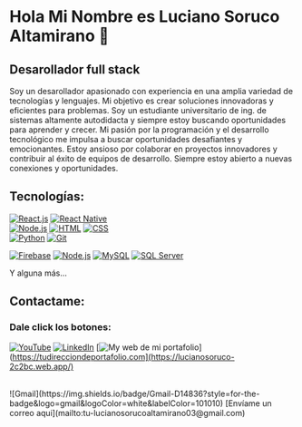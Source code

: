 # Hola Mi Nombre es Luciano Soruco Altamirano 👋
## Desarollador full stack

Soy un desarollador apasionado con experiencia en una amplia variedad de tecnologías y lenguajes. Mi objetivo es crear soluciones innovadoras y eficientes para problemas. Soy un estudiante universitario de ing. de sistemas altamente autodidacta y siempre estoy buscando oportunidades para aprender y crecer. Mi pasión por la programación y el desarrollo tecnológico me impulsa a buscar oportunidades desafiantes y emocionantes.
Estoy ansioso por colaborar en proyectos innovadores y contribuir al éxito de equipos de desarrollo. Siempre estoy abierto a nuevas conexiones y oportunidades.

## Tecnologías:
[![React.js](https://img.shields.io/badge/React.js-61DAFB?style=for-the-badge&logo=react&logoColor=white&labelColor=101010)](https://reactjs.org/)
[![React Native](https://img.shields.io/badge/React%20Native-61DAFB?style=for-the-badge&logo=react&logoColor=white&labelColor=101010)](https://reactnative.dev/)
</br>
[![Node.js](https://img.shields.io/badge/Node.js-339933?style=for-the-badge&logo=node.js&logoColor=white&labelColor=101010)](https://nodejs.org/)
[![HTML](https://img.shields.io/badge/HTML-E34F26?style=for-the-badge&logo=html5&logoColor=white&labelColor=101010)](https://developer.mozilla.org/en-US/docs/Web/HTML)
[![CSS](https://img.shields.io/badge/CSS-1572B6?style=for-the-badge&logo=css3&logoColor=white&labelColor=101010)](https://developer.mozilla.org/en-US/docs/Web/CSS)
</br>
[![Python](https://img.shields.io/badge/Python-3776AB?style=for-the-badge&logo=python&logoColor=white&labelColor=101010)](https://www.python.org/)
[![Git](https://img.shields.io/badge/Git-F05032?style=for-the-badge&logo=git&logoColor=white&labelColor=101010)](https://git-scm.com/)

[![Firebase](https://img.shields.io/badge/Firebase-FFCA28?style=for-the-badge&logo=firebase&logoColor=white&labelColor=101010)](https://firebase.google.com/)
[![Node.js](https://img.shields.io/badge/Node.js-339933?style=for-the-badge&logo=node.js&logoColor=white&labelColor=101010)](https://nodejs.org/)
[![MySQL](https://img.shields.io/badge/MySQL-4479A1?style=for-the-badge&logo=mysql&logoColor=white&labelColor=101010)](https://www.mysql.com/)
[![SQL Server](https://img.shields.io/badge/SQL%20Server-CC2927?style=for-the-badge&logo=microsoft-sql-server&logoColor=white&labelColor=101010)](https://www.microsoft.com/en-us/sql-server)

Y alguna más...

## Contactame:
### Dale click los botones:

[![YouTube](https://img.shields.io/badge/YouTube-FF0000?style=for-the-badge&logo=youtube&logoColor=white&labelColor=101010)](https://www.youtube.com/channel/UCzjzlC_AdT_m1EArvxXjfww)
[![LinkedIn](https://img.shields.io/badge/LinkedIn-0077B5?style=for-the-badge&logo=linkedin&logoColor=white&labelColor=101010)](https://www.linkedin.com/in/luciano-soruco-altamirano-312174268/)
[![My web de mi portafolio](https://img.shields.io/badge/Portafolio-0088CC?style=for-the-badge&logo=portfolio&logoColor=white&labelColor=101010)](https://tudirecciondeportafolio.com](https://lucianosoruco-2c2bc.web.app/)

</br>
![Gmail](https://img.shields.io/badge/Gmail-D14836?style=for-the-badge&logo=gmail&logoColor=white&labelColor=101010)
[Envíame un correo aqui](mailto:tu-lucianosorucoaltamirano03@gmail.com)




<!--
**luciano200015/luciano200015** is a ✨ _special_ ✨ repository because its `README.md` (this file) appears on your GitHub profile.

Here are some ideas to get you started:

- 🔭 I’m currently working on ...
- 🌱 I’m currently learning ...
- 👯 I’m looking to collaborate on ...
- 🤔 I’m looking for help with ...
- 💬 Ask me about ...
- 📫 How to reach me: ...
- 😄 Pronouns: ...
- ⚡ Fun fact: ...
-->
